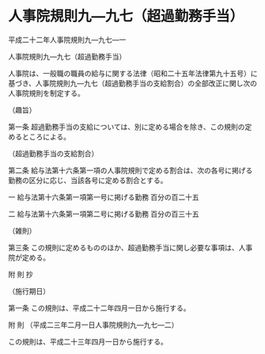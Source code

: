 # 人事院規則九―九七（超過勤務手当）

平成二十二年人事院規則九―九七―一

人事院規則九―九七（超過勤務手当）

人事院は、一般職の職員の給与に関する法律（昭和二十五年法律第九十五号）に基づき、人事院規則九―九七（超過勤務手当の支給割合）の全部改正に関し次の人事院規則を制定する。

（趣旨）

第一条 超過勤務手当の支給については、別に定める場合を除き、この規則の定めるところによる。

（超過勤務手当の支給割合）

第二条 給与法第十六条第一項の人事院規則で定める割合は、次の各号に掲げる勤務の区分に応じ、当該各号に定める割合とする。

一 給与法第十六条第一項第一号に掲げる勤務 百分の百二十五

二 給与法第十六条第一項第二号に掲げる勤務 百分の百三十五

（雑則）

第三条 この規則に定めるもののほか、超過勤務手当に関し必要な事項は、人事院が定める。

附 則 抄

（施行期日）

第一条 この規則は、平成二十二年四月一日から施行する。

附 則 （平成二三年二月一日人事院規則九―九七―二）

この規則は、平成二十三年四月一日から施行する。
